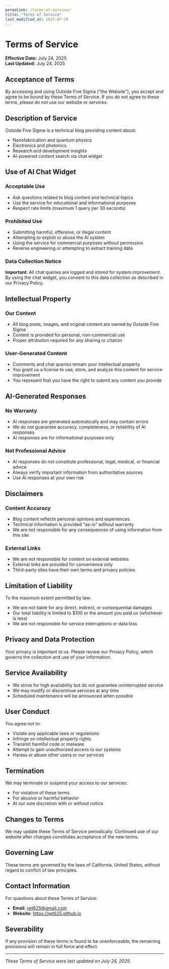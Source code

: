 ```yaml
---
permalink: /terms-of-service/
title: "Terms of Service"
last_modified_at: 2025-07-24
---
```


# Terms of Service

**Effective Date:** July 24, 2025  
**Last Updated:** July 24, 2025

## Acceptance of Terms

By accessing and using Outside Five Sigma ("the Website"), you accept and agree to be bound by these Terms of Service. If you do not agree to these terms, please do not use our website or services.

## Description of Service

Outside Five Sigma is a technical blog providing content about:
- Nanofabrication and quantum physics
- Electronics and photonics
- Research and development insights
- AI-powered content search via chat widget

## Use of AI Chat Widget

### Acceptable Use
- Ask questions related to blog content and technical topics
- Use the service for educational and informational purposes
- Respect rate limits (maximum 1 query per 30 seconds)

### Prohibited Use
- Submitting harmful, offensive, or illegal content
- Attempting to exploit or abuse the AI system
- Using the service for commercial purposes without permission
- Reverse engineering or attempting to extract training data

### Data Collection Notice
**Important**: All chat queries are logged and stored for system improvement. By using the chat widget, you consent to this data collection as described in our Privacy Policy.

## Intellectual Property

### Our Content
- All blog posts, images, and original content are owned by Outside Five Sigma
- Content is provided for personal, non-commercial use
- Proper attribution required for any sharing or citation

### User-Generated Content
- Comments and chat queries remain your intellectual property
- You grant us a license to use, store, and analyze this content for service improvement
- You represent that you have the right to submit any content you provide

## AI-Generated Responses

### No Warranty
- AI responses are generated automatically and may contain errors
- We do not guarantee accuracy, completeness, or reliability of AI responses
- AI responses are for informational purposes only

### Not Professional Advice
- AI responses do not constitute professional, legal, medical, or financial advice
- Always verify important information from authoritative sources
- Use AI responses at your own risk

## Disclaimers

### Content Accuracy
- Blog content reflects personal opinions and experiences
- Technical information is provided "as-is" without warranty
- We are not responsible for any consequences of using information from this site

### External Links
- We are not responsible for content on external websites
- External links are provided for convenience only
- Third-party sites have their own terms and privacy policies

## Limitation of Liability

To the maximum extent permitted by law:
- We are not liable for any direct, indirect, or consequential damages
- Our total liability is limited to $100 or the amount you paid us (whichever is less)
- We are not responsible for service interruptions or data loss

## Privacy and Data Protection

Your privacy is important to us. Please review our Privacy Policy, which governs the collection and use of your information.

## Service Availability

- We strive for high availability but do not guarantee uninterrupted service
- We may modify or discontinue services at any time
- Scheduled maintenance will be announced when possible

## User Conduct

You agree not to:
- Violate any applicable laws or regulations
- Infringe on intellectual property rights
- Transmit harmful code or malware
- Attempt to gain unauthorized access to our systems
- Harass or abuse other users or our services

## Termination

We may terminate or suspend your access to our services:
- For violation of these terms
- For abusive or harmful behavior
- At our sole discretion with or without notice

## Changes to Terms

We may update these Terms of Service periodically. Continued use of our website after changes constitutes acceptance of the new terms.

## Governing Law

These terms are governed by the laws of California, United States, without regard to conflict of law principles.

## Contact Information

For questions about these Terms of Service:
- **Email**: jwt625@gmail.com
- **Website**: https://jwt625.github.io

## Severability

If any provision of these terms is found to be unenforceable, the remaining provisions will remain in full force and effect.

---

*These Terms of Service were last updated on July 24, 2025.*

